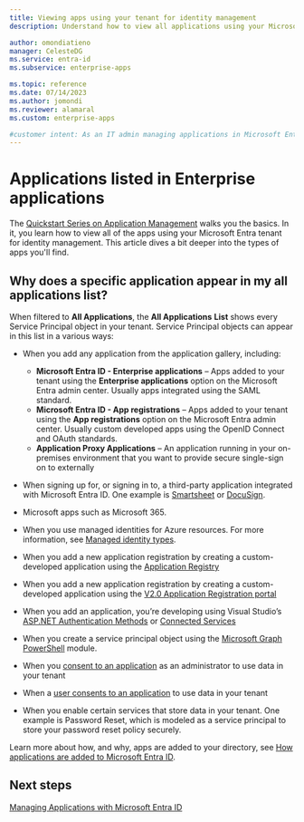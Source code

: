 ```yaml
---
title: Viewing apps using your tenant for identity management
description: Understand how to view all applications using your Microsoft Entra tenant for identity management.

author: omondiatieno
manager: CelesteDG
ms.service: entra-id
ms.subservice: enterprise-apps

ms.topic: reference
ms.date: 07/14/2023
ms.author: jomondi
ms.reviewer: alamaral
ms.custom: enterprise-apps

#customer intent: As an IT admin managing applications in Microsoft Entra ID, I want to understand why a specific application appears in my all applications list, so that I can effectively manage and troubleshoot application integrations in my tenant.
---
```


# Applications listed in Enterprise applications

The [Quickstart Series on Application Management](view-applications-portal.md) walks you the basics. In it, you learn how to view all of the apps using your Microsoft Entra tenant for identity management. This article dives a bit deeper into the types of apps you'll find.

## Why does a specific application appear in my all applications list?

When filtered to **All Applications**, the **All Applications** **List** shows every Service Principal object in your tenant. Service Principal objects can appear in this list in a various ways:

- When you add any application from the application gallery, including:

  - **Microsoft Entra ID - Enterprise applications** – Apps added to your tenant using the **Enterprise applications** option on the Microsoft Entra admin center. Usually apps integrated using the SAML standard.
  - **Microsoft Entra ID - App registrations** – Apps added to your tenant using the **App registrations** option on the Microsoft Entra admin center. Usually custom developed apps using the OpenID Connect and OAuth standards.
  - **Application Proxy Applications** – An application running in your on-premises environment that you want to provide secure single-sign on to externally
- When signing up for, or signing in to, a third-party application integrated with Microsoft Entra ID. One example is [Smartsheet](https://app.smartsheet.com/b/home) or [DocuSign](https://www.docusign.net/member/MemberLogin.aspx).
- Microsoft apps such as Microsoft 365.
- When you use managed identities for Azure resources. For more information, see [Managed identity types](~/identity/managed-identities-azure-resources/overview.md#managed-identity-types).
- When you add a new application registration by creating a custom-developed application using the [Application Registry](~/identity-platform/quickstart-register-app.md)
- When you add a new application registration by creating a custom-developed application using the [V2.0 Application Registration portal](~/identity-platform/quickstart-register-app.md)
- When you add an application, you’re developing using Visual Studio’s [ASP.NET Authentication Methods](/aspnet/visual-studio/overview/2013/creating-web-projects-in-visual-studio#orgauthoptions) or [Connected Services](https://devblogs.microsoft.com/visualstudio/connecting-to-cloud-services/)
- When you create a service principal object using the [Microsoft Graph PowerShell](/powershell/microsoftgraph/installation) module.
- When you [consent to an application](~/identity-platform/howto-convert-app-to-be-multi-tenant.md) as an administrator to use data in your tenant
- When a [user consents to an application](~/identity-platform/howto-convert-app-to-be-multi-tenant.md) to use data in your tenant
- When you enable certain services that store data in your tenant. One example is Password Reset, which is modeled as a service principal to store your password reset policy securely.

Learn more about how, and why, apps are added to your directory, see [How applications are added to Microsoft Entra ID](~/identity-platform/how-applications-are-added.md).

## Next steps

[Managing Applications with Microsoft Entra ID](what-is-application-management.md)
